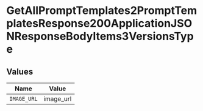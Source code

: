 # GetAllPromptTemplates2PromptTemplatesResponse200ApplicationJSONResponseBodyItems3VersionsType


## Values

| Name        | Value       |
| ----------- | ----------- |
| `IMAGE_URL` | image_url   |